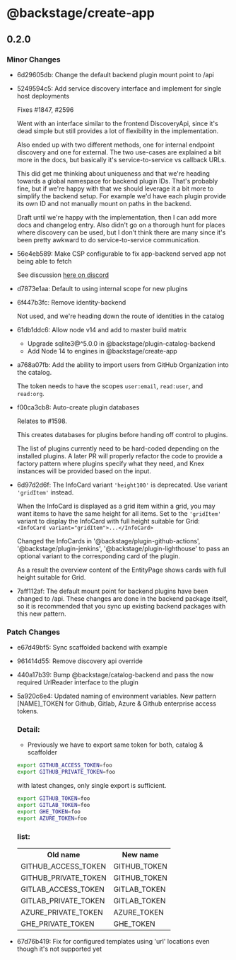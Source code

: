 # @backstage/create-app

## 0.2.0
### Minor Changes

- 6d29605db: Change the default backend plugin mount point to /api
- 5249594c5: Add service discovery interface and implement for single host deployments
  
  Fixes #1847, #2596
  
  Went with an interface similar to the frontend DiscoveryApi, since it's dead simple but still provides a lot of flexibility in the implementation.
  
  Also ended up with two different methods, one for internal endpoint discovery and one for external. The two use-cases are explained a bit more in the docs, but basically it's service-to-service vs callback URLs.
  
  This did get me thinking about uniqueness and that we're heading towards a global namespace for backend plugin IDs. That's probably fine, but if we're happy with that we should leverage it a bit more to simplify the backend setup. For example we'd have each plugin provide its own ID and not manually mount on paths in the backend.
  
  Draft until we're happy with the implementation, then I can add more docs and changelog entry. Also didn't go on a thorough hunt for places where discovery can be used, but I don't think there are many since it's been pretty awkward to do service-to-service communication.
- 56e4eb589: Make CSP configurable to fix app-backend served app not being able to fetch
  
  See discussion [here on discord](https://discordapp.com/channels/687207715902193673/687235481154617364/758721460163575850)
- d7873e1aa: Default to using internal scope for new plugins
- 6f447b3fc: Remove identity-backend
  
  Not used, and we're heading down the route of identities in the catalog
- 61db1ddc6: Allow node v14 and add to master build matrix
  
  - Upgrade sqlite3@^5.0.0 in @backstage/plugin-catalog-backend
  - Add Node 14 to engines in @backstage/create-app
- a768a07fb: Add the ability to import users from GitHub Organization into the catalog.
  
  The token needs to have the scopes `user:email`, `read:user`, and `read:org`.
- f00ca3cb8: Auto-create plugin databases
  
  Relates to #1598.
  
  This creates databases for plugins before handing off control to plugins.
  
  The list of plugins currently need to be hard-coded depending on the installed plugins. A later PR will properly refactor the code to provide a factory pattern where plugins specify what they need, and Knex instances will be provided based on the input.
- 6d97d2d6f: The InfoCard variant `'height100'` is deprecated. Use variant `'gridItem'` instead.
  
  When the InfoCard is displayed as a grid item within a grid, you may want items to have the same height for all items.
  Set to the `'gridItem'` variant to display the InfoCard with full height suitable for Grid:
  `<InfoCard variant="gridItem">...</InfoCard>`
  
  Changed the InfoCards in '@backstage/plugin-github-actions', '@backstage/plugin-jenkins', '@backstage/plugin-lighthouse'
  to pass an optional variant to the corresponding card of the plugin.
  
  As a result the overview content of the EntityPage shows cards with full height suitable for Grid.
- 7aff112af: The default mount point for backend plugins have been changed to /api. These changes are done in the backend package itself, so it is recommended that you sync up existing backend packages with this new pattern.

### Patch Changes

- e67d49bf5: Sync scaffolded backend with example
- 961414d55: Remove discovery api override
- 440a17b39: Bump @backstage/catalog-backend and pass the now required UrlReader interface to the plugin
- 5a920c6e4: Updated naming of environment variables. New pattern [NAME]\_TOKEN for Github, Gitlab, Azure & Github enterprise access tokens.
  
  ### Detail:
  
  - Previously we have to export same token for both, catalog & scaffolder
  
  ```bash
  export GITHUB_ACCESS_TOKEN=foo
  export GITHUB_PRIVATE_TOKEN=foo
  ```
  
  with latest changes, only single export is sufficient.
  
  ```bash
  export GITHUB_TOKEN=foo
  export GITLAB_TOKEN=foo
  export GHE_TOKEN=foo
  export AZURE_TOKEN=foo
  ```
  
  ### list:
  
  <table>
    <tr>
      <th>Old name</th>
      <th>New name</th>
    </tr>
    <tr>
      <td>GITHUB_ACCESS_TOKEN</td>
      <td>GITHUB_TOKEN</td>
    </tr>
    <tr>
      <td>GITHUB_PRIVATE_TOKEN</td>
      <td>GITHUB_TOKEN</td>
    </tr>
    <tr>
      <td>GITLAB_ACCESS_TOKEN</td>
      <td>GITLAB_TOKEN</td>
    </tr>
    <tr>
      <td>GITLAB_PRIVATE_TOKEN</td>
      <td>GITLAB_TOKEN</td>
    </tr>
    <tr>
      <td>AZURE_PRIVATE_TOKEN</td>
      <td>AZURE_TOKEN</td>
    </tr>
    <tr>
      <td>GHE_PRIVATE_TOKEN</td>
      <td>GHE_TOKEN</td>
    </tr>
  </table>
- 67d76b419: Fix for configured templates using 'url' locations even though it's not supported yet
